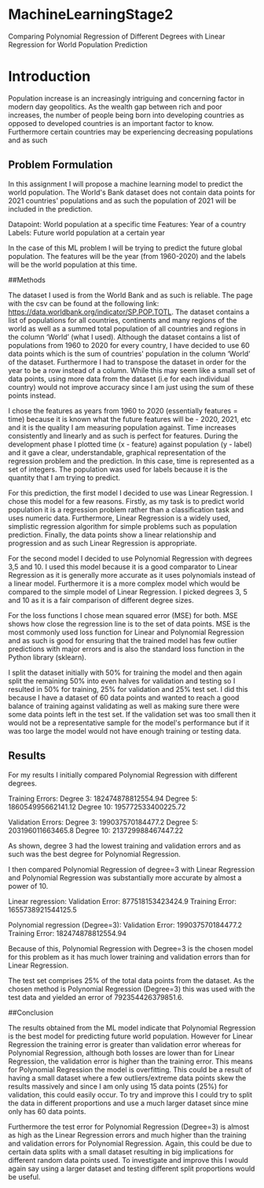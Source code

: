 # MachineLearningStage2
Comparing Polynomial Regression of Different Degrees with Linear Regression for World Population Prediction

# Introduction

Population increase is an increasingly intriguing and concerning factor in modern day geopolitics. As the wealth gap between rich and poor increases, the number of people being born into developing countries as opposed to developed countries is an important factor to know. Furthermore certain countries may be experiencing decreasing populations and as such 

## Problem Formulation

In this assignment I will propose a machine learning model to predict the world population. The World's Bank dataset does not contain data points for 2021 countries' populations and as such the population of 2021 will be included in the prediction.

Datapoint: 
World population at a specific time
Features: 
Year of a country
Labels: 
Future world population at a certain year

In the case of this ML problem I will be trying to predict the future global population. The features will be the year (from 1960-2020) and the labels will be the world population at this time.

##Methods

The dataset I used is from the World Bank and as such is reliable. The page with the csv can be found at the following link: https://data.worldbank.org/indicator/SP.POP.TOTL. The dataset contains a list of populations for all countries, continents and many regions of the world as well as a summed total population of all countries and regions in the column ‘World’ (what I used). Although the dataset contains a list of populations from 1960 to 2020 for every country, I have decided to use 60 data points which is the sum of countries' population in the column ‘World’ of the dataset. Furthermore I had to transpose the dataset in order for the year to be a row instead of a column. While this may seem like a small set of data points, using more data from the dataset (i.e for each individual country) would not improve accuracy since I am just using the sum of these points instead. 

I chose the features as years from 1960 to 2020 (essentially features =  time) because it is known what the future features will be - 2020, 2021, etc and it is the quality I am measuring population against. Time increases consistently and linearly and as such is perfect for features. During the development phase I plotted time (x - feature) against population (y -  label) and it gave a clear, understandable, graphical representation of the regression problem and the prediction. In this case, time is represented as a set of integers. The population was used for labels because it is the quantity that I am trying to predict.

For this prediction, the first model I decided to use was Linear Regression. I chose this model for a few reasons. Firstly, as my task is to predict world population it is a regression problem rather than a classification task and uses numeric data. Furthermore, Linear Regression is a widely used, simplistic regression algorithm for simple problems such as population prediction. Finally, the data points show a linear relationship and progression and as such Linear Regression is appropriate.

For the second model I decided to use Polynomial Regression with degrees 3,5 and 10. I used this model because it is a good comparator to Linear Regression as it is generally more accurate as it uses polynomials instead of a linear model. Furthermore it is a more complex model which would be compared to the simple model of Linear Regression. I picked degrees 3, 5 and 10 as it is a fair comparison of different degree sizes.

For the loss functions I chose mean squared error (MSE) for both. MSE shows how close the regression line is to the set of data points. MSE is the most commonly used loss function for Linear and Polynomial Regression and as such is good for ensuring that the trained model has few outlier predictions with major errors and is also the standard loss function in the Python library (sklearn).

I split the dataset initially with 50% for training the model and then again split the remaining 50% into even halves for validation and testing so I resulted in 50% for training, 25% for validation and 25% test set. I did this because I have a dataset of 60 data points and wanted to reach a good balance of training against validating as well as making sure there were some data points left in the test set. If the validation set was too small then it would not be a representative sample for the model's performance but if it was too large the model would not have enough training or testing data.

## Results

For my results I initially compared Polynomial Regression with different degrees. 

Training Errors:
Degree 3: 182474878812554.94 
Degree 5: 186054995662141.12 
Degree 10: 195772533400225.72

Validation Errors:
Degree 3: 199037570184477.2 
Degree 5: 203196011663465.8 
Degree 10: 213729988467447.22

As shown, degree 3 had the lowest training and validation errors and as such was the best degree for Polynomial Regression. 

I then compared Polynomial Regression of degree=3 with Linear Regression and Polynomial Regression was substantially more accurate by almost a power of 10.

Linear regression:
Validation Error: 877518153423424.9
Training Error: 1655738921544125.5

Polynomial regression (Degree=3):
Validation Error: 199037570184477.2 
Training Error: 182474878812554.94 

Because of this, Polynomial Regression with Degree=3 is the chosen model for this problem as it has much lower training and validation errors than for Linear Regression.

The test set comprises 25% of the total data points from the dataset. As the chosen method is Polynomial Regression (Degree=3) this was used with the test data and yielded an error of 792354426379851.6.

##Conclusion

The results obtained from the ML model indicate that Polynomial Regression is the best model for predicting future world population. However for Linear Regression the training error is greater than validation error whereas for Polynomial Regression, although both losses are lower than for Linear Regression, the validation error is higher than the training error. This means for Polynomial Regression the model is overfitting. This could be a result of having a small dataset where a few outliers/extreme data points skew the results massively and since I am only using 15 data points (25%) for validation, this could easily occur. To try and improve this I could try to split the data in different proportions and use a much larger dataset since mine only has 60 data points.

Furthermore the test error for Polynomial Regression (Degree=3) is almost as high as the Linear Regression errors and much higher than the training and validation errors for Polynomial Regression. Again, this could be due to certain data splits with a small dataset resulting in big implications for different random data points used. To investigate and improve this I would again say using a larger dataset and testing different split proportions would be useful.


